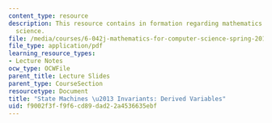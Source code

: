 ```yaml
---
content_type: resource
description: This resource contains in formation regarding mathematics for computer
  science.
file: /media/courses/6-042j-mathematics-for-computer-science-spring-2015/f9002f3ff9f6cd89dad22a4536635ebf_MIT6_042JS16_DerivedVaria.pdf
file_type: application/pdf
learning_resource_types:
- Lecture Notes
ocw_type: OCWFile
parent_title: Lecture Slides
parent_type: CourseSection
resourcetype: Document
title: "State Machines \u2013 Invariants: Derived Variables"
uid: f9002f3f-f9f6-cd89-dad2-2a4536635ebf
---
```

